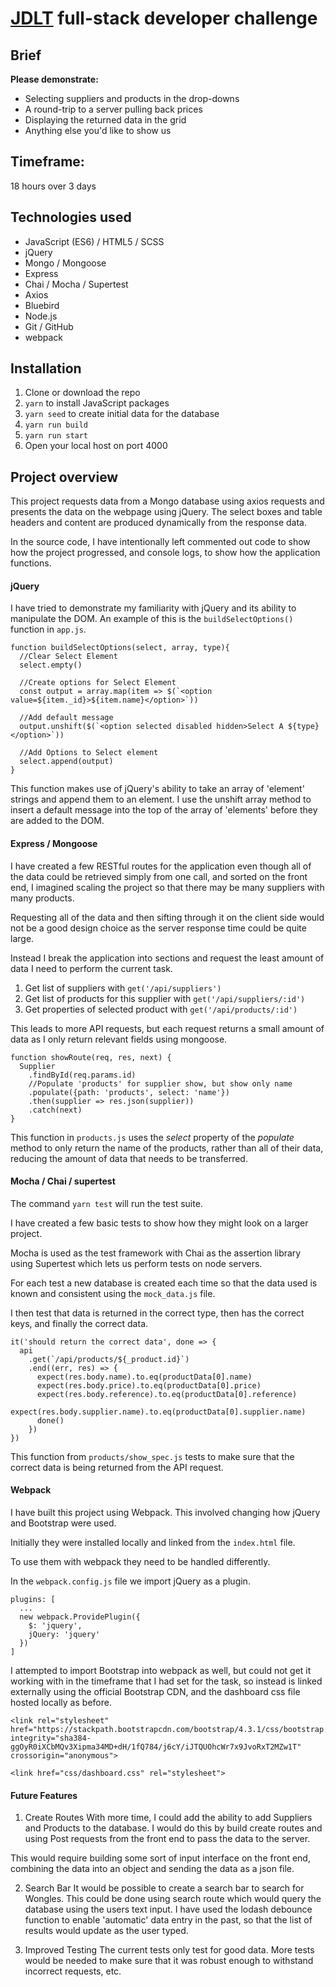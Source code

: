 # [JDLT](https://jdlt.co.uk) full-stack developer challenge

## Brief
**Please demonstrate:**
* Selecting suppliers and products in the drop-downs
* A round-trip to a server pulling back prices
* Displaying the returned data in the grid
* Anything else you'd like to show us

## Timeframe:
18 hours over 3 days

## Technologies used
* JavaScript (ES6) / HTML5 / SCSS
* jQuery
* Mongo / Mongoose
* Express
* Chai / Mocha / Supertest
* Axios
* Bluebird
* Node.js
* Git / GitHub
* webpack


## Installation
1. Clone or download the repo
1. ```yarn``` to install JavaScript packages
1. ```yarn seed``` to create initial data for the database
1. ```yarn run build```
1. ```yarn run start```
1. Open your local host on port 4000


## Project overview
This project requests data from a Mongo database using axios requests and presents the data on the webpage using jQuery.
The select boxes and table headers and content are produced dynamically from the response data.

In the source code, I have intentionally left commented out code to show how the project progressed, and console logs, to show how the application functions.


####  jQuery
I have tried to demonstrate my familiarity with jQuery and its ability to manipulate the DOM.
An example of this is the ```buildSelectOptions()``` function in ```app.js```.

```
function buildSelectOptions(select, array, type){
  //Clear Select Element
  select.empty()

  //Create options for Select Element
  const output = array.map(item => $(`<option value=${item._id}>${item.name}</option>`))

  //Add default message
  output.unshift($(`<option selected disabled hidden>Select A ${type}</option>`))

  //Add Options to Select element
  select.append(output)
}
```

This function makes use of jQuery's ability to take an array of 'element' strings and append them to an element. I use the unshift array method to insert a default message into the top of the array of 'elements' before they are added to the DOM.


#### Express / Mongoose
I have created a few RESTful routes for the application even though all of the data could be retrieved simply from one call, and sorted on the front end, I imagined scaling the project so that there may be many suppliers with many products.

Requesting all of the data and then sifting through it on the client side would not be a good design choice as the server response time could be quite large.

Instead I break the application into sections and request the least amount of data I need to perform the current task.

1. Get list of suppliers with ```get('/api/suppliers')```
2. Get list of products for this supplier with ```get('/api/suppliers/:id')```
3. Get properties of selected product with ```get('/api/products/:id')```

This leads to more API requests, but each request returns a small amount of data as I only return relevant fields using mongoose.

```
function showRoute(req, res, next) {
  Supplier
    .findById(req.params.id)
    //Populate 'products' for supplier show, but show only name
    .populate({path: 'products', select: 'name'})
    .then(supplier => res.json(supplier))
    .catch(next)
}
```

This function in ```products.js``` uses the *select* property of the *populate* method to only return the name of the products, rather than all of their data, reducing the amount of data that needs to be transferred.

#### Mocha / Chai / supertest
The command ``` yarn test ``` will run the test suite.

I have created a few basic tests to show how they might look on a larger project.

Mocha is used as the test framework with Chai as the assertion library using Supertest which lets us perform tests on node servers.

For each test a new database is created each time so that the data used is known and consistent using the ```mock_data.js``` file.

I then test that data is returned in the correct type, then has the correct keys, and finally the correct data.

```
it('should return the correct data', done => {
  api
    .get(`/api/products/${_product.id}`)
    .end((err, res) => {
      expect(res.body.name).to.eq(productData[0].name)
      expect(res.body.price).to.eq(productData[0].price)
      expect(res.body.reference).to.eq(productData[0].reference)
      expect(res.body.supplier.name).to.eq(productData[0].supplier.name)
      done()
    })
})
```
This function from ``` products/show_spec.js ``` tests to make sure that the correct data is being returned from the API request.

#### Webpack

I have built this project using Webpack. This involved changing how jQuery and Bootstrap were used.

Initially they were installed locally and linked from the ```index.html``` file.

To use them with webpack they need to be handled differently.

In the ```webpack.config.js``` file we import jQuery as a plugin.

```
plugins: [
  ...
  new webpack.ProvidePlugin({
    $: 'jquery',
    jQuery: 'jquery'
  })
]
```
I attempted to import Bootstrap into webpack as well, but could not get it working with in the timeframe that I had set for the task, so instead is linked externally using the official Bootstrap CDN, and the dashboard css file hosted locally as before.

```
<link rel="stylesheet" href="https://stackpath.bootstrapcdn.com/bootstrap/4.3.1/css/bootstrap.min.css" integrity="sha384-ggOyR0iXCbMQv3Xipma34MD+dH/1fQ784/j6cY/iJTQUOhcWr7x9JvoRxT2MZw1T" crossorigin="anonymous">

<link href="css/dashboard.css" rel="stylesheet">
```

#### Future Features

1. Create Routes
  With more time, I could add the ability to add Suppliers and Products to the database. I would do this by build create routes and using Post requests from the front end to pass the data to the server.

  This would require building some sort of input interface on the front end, combining the data into an object and sending the data as a json file.

2. Search Bar
  It would be possible to create a search bar to search for Wongles. This could be done using search route which would query the database using the users text input. I have used the lodash debounce function to enable 'automatic' data entry in the past, so that the list of results would update as the user typed.

3. Improved Testing
  The current tests only test for good data. More tests would be needed to make sure that it was robust enough to withstand incorrect requests, etc.
